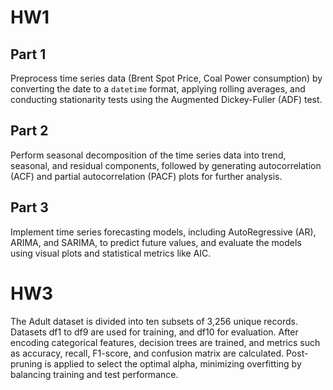 <h1>HW1</h1>

<h2>Part 1</h2>
<p>Preprocess time series data (Brent Spot Price, Coal Power consumption) by converting the date to a <code>datetime</code> format, applying rolling averages, and conducting stationarity tests using the Augmented Dickey-Fuller (ADF) test.</p>

<h2>Part 2</h2>
<p>Perform seasonal decomposition of the time series data into trend, seasonal, and residual components, followed by generating autocorrelation (ACF) and partial autocorrelation (PACF) plots for further analysis.</p>

<h2>Part 3</h2>
<p>Implement time series forecasting models, including AutoRegressive (AR), ARIMA, and SARIMA, to predict future values, and evaluate the models using visual plots and statistical metrics like AIC.</p>

<h1>HW3</h1>
<p>The Adult dataset is divided into ten subsets of 3,256 unique records. Datasets df1 to df9 are used for training, and df10 for evaluation. After encoding categorical features, decision trees are trained, and metrics such as accuracy, recall, F1-score, and confusion matrix are calculated. Post-pruning is applied to select the optimal alpha, minimizing overfitting by balancing training and test performance.</p>
